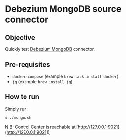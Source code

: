 # Debezium MongoDB source connector

## Objective

Quickly test [Debezium MongoDB](https://docs.confluent.io/current/connect/debezium-connect-mongodb/index.html#quick-start) connector.

## Pre-requisites

* `docker-compose` (example `brew cask install docker`)
* `jq` (example `brew install jq`)


## How to run
  
Simply run:

```
$ ./mongo.sh
```

N.B: Control Center is reachable at [http://127.0.0.1:9021](http://127.0.0.1:9021])
